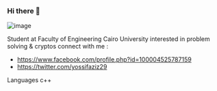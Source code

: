 ### Hi there 👋


![image](https://user-images.githubusercontent.com/83988379/125638805-03c8590f-62d9-47ad-8c1a-5fa21c414e1e.png)

 Student at Faculty of Engineering Cairo University
 interested in problem solving & cryptos
connect with me :
- https://www.facebook.com/profile.php?id=100004525787159
- https://twitter.com/yossifaziz29


 Languages 
c++ 
